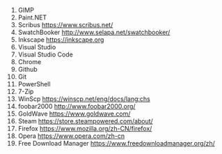1. GIMP 
1. Paint.NET
1. Scribus https://www.scribus.net/
1. SwatchBooker http://www.selapa.net/swatchbooker/
1. Inkscape https://inkscape.org
1. Visual Studio
1. Visual Studio Code
1. Chrome
1. Github
1. Git
1. PowerShell
1. 7-Zip
1. WinScp https://winscp.net/eng/docs/lang:chs
1. foobar2000 http://www.foobar2000.org/
1. GoldWave https://www.goldwave.com/
1. Steam https://store.steampowered.com/about/
1. Firefox https://www.mozilla.org/zh-CN/firefox/
1. Opera https://www.opera.com/zh-cn
1. Free Download Manager https://www.freedownloadmanager.org/zh/
